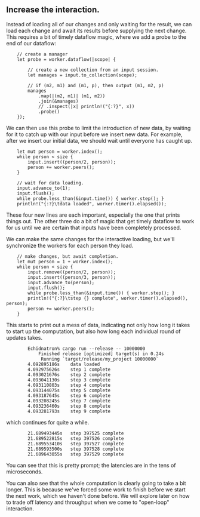 ## Increase the interaction.

Instead of loading all of our changes and only waiting for the result, we can load each change and await its results before supplying the next change. This requires a bit of timely dataflow magic, where we add a probe to the end of our dataflow:

```rust,ignore
    // create a manager
    let probe = worker.dataflow(|scope| {

        // create a new collection from an input session.
        let manages = input.to_collection(scope);

        // if (m2, m1) and (m1, p), then output (m1, m2, p)
        manages
            .map(|(m2, m1)| (m1, m2))
            .join(&manages)
            // .inspect(|x| println!("{:?}", x))
            .probe()
    });
```

We can then use this probe to limit the introduction of new data, by waiting for it to catch up with our input before we insert new data. For example, after we insert our initial data, we should wait until everyone has caught up.

```rust,ignore
    let mut person = worker.index();
    while person < size {
        input.insert((person/2, person));
        person += worker.peers();
    }

    // wait for data loading.
    input.advance_to(1);
    input.flush();
    while probe.less_than(&input.time()) { worker.step(); }
    println!("{:?}\tdata loaded", worker.timer().elapsed());
```

These four new lines are each important, especially the one that prints things out. The other three do a bit of magic that get timely dataflow to work for us until we are certain that inputs have been completely processed.

We can make the same changes for the interactive loading, but we'll synchronize the workers for each person they load.

```rust,ignore
    // make changes, but await completion.
    let mut person = 1 + worker.index();
    while person < size {
        input.remove((person/2, person));
        input.insert((person/3, person));
        input.advance_to(person);
        input.flush();
        while probe.less_than(&input.time()) { worker.step(); }
        println!("{:?}\tstep {} complete", worker.timer().elapsed(), person);
        person += worker.peers();
    }
```

This starts to print out a mess of data, indicating not only how long it takes to start up the computation, but also how long each individual round of updates takes.

```ignore
        Echidnatron% cargo run --release -- 10000000
            Finished release [optimized] target(s) in 0.24s
             Running `target/release/my_project 10000000`
        4.092895186s    data loaded
        4.092975626s    step 1 complete
        4.093021676s    step 2 complete
        4.093041130s    step 3 complete
        4.093110803s    step 4 complete
        4.093144075s    step 5 complete
        4.093187645s    step 6 complete
        4.093208245s    step 7 complete
        4.093236460s    step 8 complete
        4.093281793s    step 9 complete
```

which continues for quite a while.

```ignore
        21.689493445s   step 397525 complete
        21.689522815s   step 397526 complete
        21.689553410s   step 397527 complete
        21.689593500s   step 397528 complete
        21.689643055s   step 397529 complete
```

You can see that this is pretty prompt; the latencies are in the tens of microseconds.

You can also see that the whole computation is clearly going to take a bit longer. This is because we've forced some work to finish before we start the next work, which we haven't done before. We will explore later on how to trade off latency and throughput when we come to "open-loop" interaction.